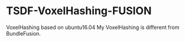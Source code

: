 # TSDF-VoxelHashing-FUSION
VoxelHashing based on ubuntu16.04
My VoxelHashing is different from BundleFusion.
